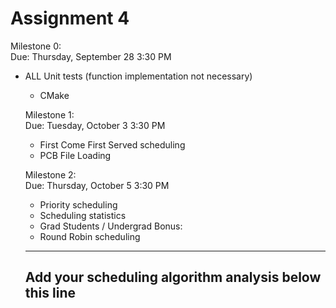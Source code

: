 # Assignment 4

Milestone 0:  
    Due: Thursday, September 28 3:30 PM
- ALL Unit tests (function implementation not necessary)
    - CMake

    Milestone 1:  
    Due: Tuesday, October 3 3:30 PM
    - First Come First Served scheduling
    - PCB File Loading

    Milestone 2:  
    Due: Thursday, October 5 3:30 PM
    - Priority scheduling
    - Scheduling statistics
    - Grad Students / Undergrad Bonus:
    - Round Robin scheduling

    ----  
    Add your scheduling algorithm analysis below this line  
    ----
